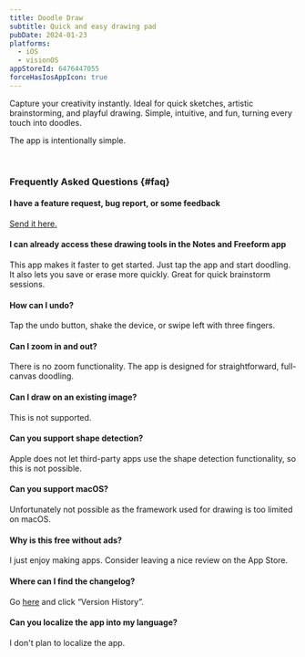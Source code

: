```yaml
---
title: Doodle Draw
subtitle: Quick and easy drawing pad
pubDate: 2024-01-23
platforms:
  - iOS
  - visionOS
appStoreId: 6476447055
forceHasIosAppIcon: true
---
```


Capture your creativity instantly. Ideal for quick sketches, artistic brainstorming, and playful drawing. Simple, intuitive, and fun, turning every touch into doodles.

The app is intentionally simple.

<br>

### Frequently Asked Questions {#faq}

#### I have a feature request, bug report, or some feedback

[Send it here.](https://sindresorhus.com/feedback?product=Doodle%20Draw&referrer=Website-FAQ)

#### I can already access these drawing tools in the Notes and Freeform app

This app makes it faster to get started. Just tap the app and start doodling. It also lets you save or erase more quickly. Great for quick brainstorm sessions.

#### How can I undo?

Tap the undo button, shake the device, or swipe left with three fingers.

#### Can I zoom in and out?

There is no zoom functionality. The app is designed for straightforward, full-canvas doodling.

#### Can I draw on an existing image?

This is not supported.

#### Can you support shape detection?

Apple does not let third-party apps use the shape detection functionality, so this is not possible.

#### Can you support macOS?

Unfortunately not possible as the framework used for drawing is too limited on macOS.

#### Why is this free without ads?

I just enjoy making apps. Consider leaving a nice review on the App Store.

#### Where can I find the changelog?

Go [here](https://apps.apple.com/app/id6476447055) and click “Version History”.

#### Can you localize the app into my language?

I don't plan to localize the app.
